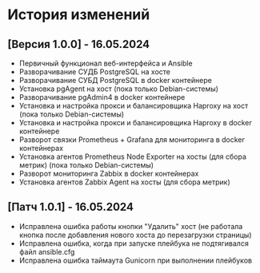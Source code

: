 # История изменений

## [Версия 1.0.0] - 16.05.2024

- Первичный функционал веб-интерфейса и Ansible
- Разворачивание СУДБ PostgreSQL на хосте
- Разворачивание СУБД PostgreSQL в docker контейнере
- Установка pgAgent на хост (пока только Debian-системы)
- Разворачивание pgAdmin4 в docker контейнере
- Установка и настройка прокси и балансировщика Haproxy на хост (пока только Debian-системы)
- Установка и настройка прокси и балансировщика Haproxy в docker контейнере
- Разворот связки Prometheus + Grafana для мониторинга в docker контейнерах
- Установка агентов Prometheus Node Exporter на хосты (для сбора метрик) (пока только Debian-системы)
- Разворот мониторинга Zabbix в docker контейнерах
- Установка агентов Zabbix Agent на хосты (для сбора метрик)

## [Патч 1.0.1] - 16.05.2024

- Исправлена ошибка работы кнопки "Удалить" хост (не работала кнопка после добавления нового хоста до перезагрузки страницы)
- Исправлена ошибка, когда при запуске плейбука не подтягивался файл ansible.cfg
- Исправлена ошибка таймаута Gunicorn при выполнении плейбуков 